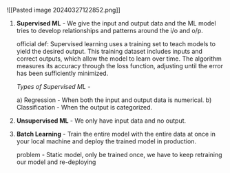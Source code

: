 ![[Pasted image 20240327122852.png]]

1. **Supervised ML** - We give the input and output data and the ML model tries to develop relationships and patterns around the i/o and o/p.

	official def: Supervised learning uses a training set to teach models to yield the desired output. This training dataset includes inputs and correct outputs, which allow the model to learn over time. The algorithm measures its accuracy through the loss function, adjusting until the error has been sufficiently minimized.

	*Types of Supervised ML* - 
	
	a) Regression - When both the input and output data is numerical.
	b) Classification - When the output is categorized.

2. **Unsupervised ML** - We only have input data and no output.

3. **Batch Learning** - Train the entire model with the entire data at once in your local machine and deploy the trained model in production.

	problem - Static model, only be trained once, we have to keep retraining our model and re-deploying